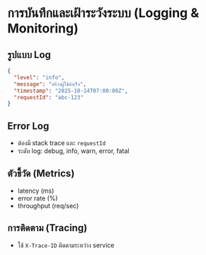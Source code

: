 # การบันทึกและเฝ้าระวังระบบ (Logging & Monitoring)

## รูปแบบ Log
```json
{
  "level": "info",
  "message": "สร้างผู้ใช้สำเร็จ",
  "timestamp": "2025-10-14T07:00:00Z",
  "requestId": "abc-123"
}
```

## Error Log
- ต้องมี stack trace และ `requestId`
- ระดับ log: debug, info, warn, error, fatal

## ตัวชี้วัด (Metrics)
- latency (ms)
- error rate (%)
- throughput (req/sec)

## การติดตาม (Tracing)
- ใช้ `X-Trace-ID` ติดตามระหว่าง service
